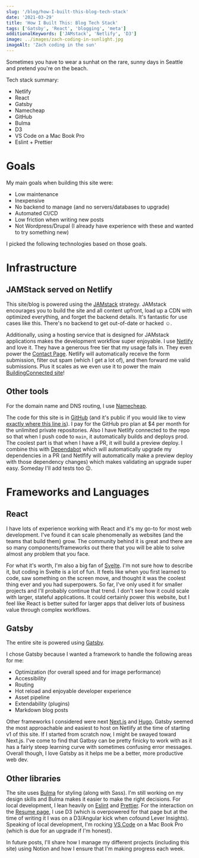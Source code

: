 ```yaml
---
slug: '/blog/how-I-built-this-blog-tech-stack'
date: '2021-03-29'
title: 'How I Built This: Blog Tech Stack'
tags: ['Gatsby', 'React', 'blogging', 'meta']
additionalKeywords: ['JAMstack', 'Netlify', 'D3']
image: ../images/zach-coding-in-sunlight.jpg
imageAlt: 'Zach coding in the sun'
---
```


Sometimes you have to wear a sunhat on the rare, sunny days in Seattle and pretend you're on the beach.

Tech stack summary:

- Netlify
- React
- Gatsby
- Namecheap
- GitHub
- Bulma
- D3
- VS Code on a Mac Book Pro
- Eslint + Prettier

# Goals

My main goals when building this site were:

- Low maintenance
- Inexpensive
- No backend to manage (and no servers/databases to upgrade)
- Automated CI/CD
- Low friction when writing new posts
- Not Wordpress/Drupal (I already have experience with these and wanted to try something new)

I picked the following technologies based on those goals.

# Infrastructure

## JAMStack served on Netlify

This site/blog is powered using the [JAMstack](https://jamstack.org/) strategy. JAMstack encourages you to build the site and all content upfront, load up a CDN with optimized everything, and forget the backend details. It's fantastic for use cases like this. There's no backend to get out-of-date or hacked ☺️.

Additionally, using a hosting service that is designed for JAMstack applications makes the development workflow super enjoyable. I use [Netlify](https://www.netlify.com/) and love it. They have a generous free tier that my usage falls in. They even power the [Contact Page](https://www.zachazar.com/contact/). Netlify will automatically receive the form submission, filter out spam (which I get a lot of), and then forward me valid submissions. Plus it scales as we even use it to power the main [BuildingConnected site](https://www.buildingconnected.com/)!

## Other tools

For the domain name and DNS routing, I use [Namecheap](https://www.namecheap.com/).

The code for this site is in [GitHub](https://github.com/) (and it's public if you would like to view [exactly where this line is](TODO)). I pay for the GitHub pro plan at $4 per month for the unlimited private repositories. Also I have Netlify connected to the repo so that when I push code to `main`, it automatically builds and deploys prod. The coolest part is that when I have a PR, it will build a preview deploy. I combine this with [Dependabot](https://dependabot.com/) which will automatically upgrade my dependencies in a PR (and Netlfify will automatically make a preview deploy with those dependency changes) which makes validating an upgrade super easy. Someday I'll add tests too 😉.

# Frameworks and Languages

## React

I have lots of experience working with React and it's my go-to for most web development. I've found it can scale phenomenally as websites (and the teams that build them) grow. The community behind it is great and there are so many components/frameworks out there that you will be able to solve almost any problem that you face.

For what it's worth, I'm also a big fan of [Svelte](https://svelte.dev/). I'm not sure how to describe it, but coding in Svelte is a lot of fun. It feels like when you first learned to code, saw something on the screen move, and thought it was the coolest thing ever and you had superpowers. So far, I've only used it for smaller projects and I'll probably continue that trend. I don't see how it could scale with larger, stateful applications. It could certainly power this website, but I feel like React is better suited for larger apps that deliver lots of business value through complex workflows.

## Gatsby

The entire site is powered using [Gatsby](https://www.gatsbyjs.com/).

I chose Gatsby because I wanted a framework to handle the following areas for me:

- Optimization (for overall speed and for image performance)
- Accessibility
- Routing
- Hot reload and enjoyable developer experience
- Asset pipeline
- Extendability (plugins)
- Markdown blog posts

Other frameworks I considered were next [Next.js](https://nextjs.org/) and [Hugo](https://gohugo.io/). Gatsby seemed the most approachable and easiest to host on Netlify at the time of starting v1 of this site. If I started from scratch now, I might be swayed toward Next.js. I've come to find that Gatbsy can be pretty finicky to work with as it has a fairly steep learning curve with sometimes confusing error messages. Overall though, I love Gatsby as it helps me be a better, more productive web dev.

## Other libraries

The site uses [Bulma](https://bulma.io/) for styling (along with Sass). I'm still working on my design skills and Bulma makes it easier to make the right decisions. For local development, I lean heavily on [Eslint](https://eslint.org/) and [Prettier](https://prettier.io/). For the interaction on the [Resume page](https://www.zachazar.com/resume), I use D3 (which is overpowered for that page but at the time of writing it I was on a D3/Angular kick when cofound Lever Insights). Speaking of local development, I'm rocking [VS Code](https://code.visualstudio.com/) on a Mac Book Pro (which is due for an upgrade if I'm honest).

In future posts, I'll share how I manage my different projects (including this site) using Notion and how I ensure that I'm making progress each week.
